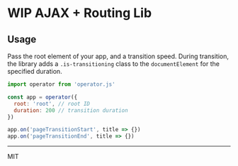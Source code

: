 # WIP AJAX + Routing Lib

## Usage
Pass the root element of your app, and a transition speed. During transition, the library adds a `.is-transitioning` class to the `documentElement` for the specified duration.
```javascript
import operator from 'operator.js'

const app = operator({
  root: 'root', // root ID
  duration: 200 // transition duration
})

app.on('pageTransitionStart', title => {})
app.on('pageTransitionEnd', title => {})
```

* * *
MIT
